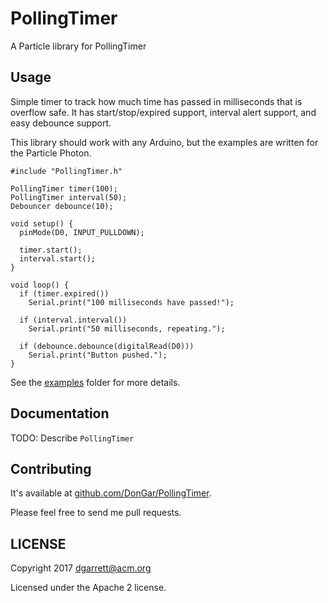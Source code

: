 # PollingTimer

A Particle library for PollingTimer

## Usage

Simple timer to track how much time has passed in milliseconds that is
overflow safe. It has start/stop/expired support, interval alert support, and
easy debounce support.

This library should work with any Arduino, but the examples are written
for the Particle Photon.
```
#include "PollingTimer.h"

PollingTimer timer(100);
PollingTimer interval(50);
Debouncer debounce(10);

void setup() {
  pinMode(D0, INPUT_PULLDOWN);

  timer.start();
  interval.start();
}

void loop() {
  if (timer.expired())
    Serial.print("100 milliseconds have passed!");

  if (interval.interval())
    Serial.print("50 milliseconds, repeating.");

  if (debounce.debounce(digitalRead(D0)))
    Serial.print("Button pushed.");
}
```

See the [examples](examples) folder for more details.

## Documentation

TODO: Describe `PollingTimer`

## Contributing

It's available at [github.com/DonGar/PollingTimer](https://github.com/DonGar/PollingTimer).

Please feel free to send me pull requests.

## LICENSE
Copyright 2017 dgarrett@acm.org

Licensed under the Apache 2 license.
